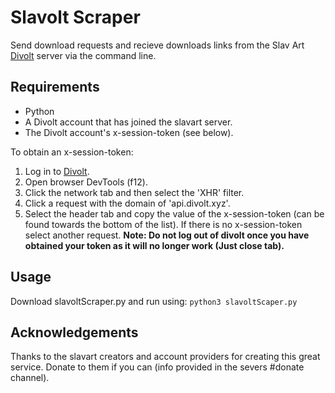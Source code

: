 # Slavolt Scraper
Send download requests and recieve downloads links from the Slav Art [Divolt](https://divolt.xyz/) server via the command line. 
## Requirements
* Python
* A Divolt account that has joined the slavart server.
* The Divolt account's x-session-token (see below).

To obtain an x-session-token:

1. Log in to [Divolt](https://divolt.xyz/).
2. Open browser DevTools (f12).
3. Click the network tab and then select the 'XHR' filter.
4. Click a request with the domain of 'api.divolt.xyz'.
5. Select the header tab and copy the value of the x-session-token (can be found towards the bottom of the list). If there is no x-session-token select another request.
**Note: Do not log out of divolt once you have obtained your token as it will no longer work (Just close tab).**
## Usage
Download slavoltScraper.py and run using:
`python3 slavoltScaper.py`
## Acknowledgements
Thanks to the slavart creators and account providers for creating this great service. Donate to them if you can (info provided in the severs #donate channel). 
